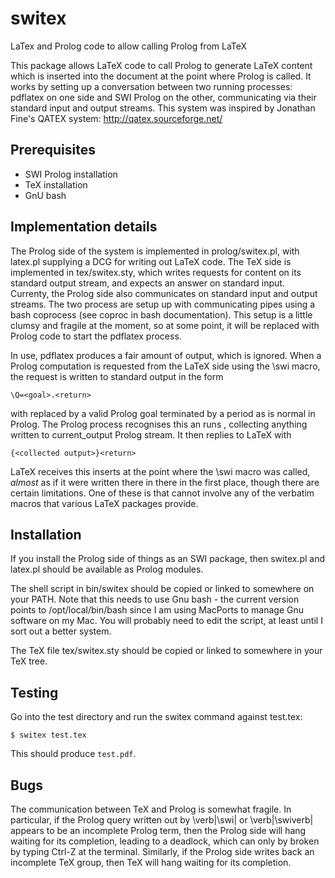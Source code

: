 switex
======

LaTex and Prolog code to allow calling Prolog from LaTeX

This package allows LaTeX code to call Prolog to generate LaTeX content
which is inserted into the document at the point where Prolog is called.
It works by setting up a conversation between two running processes: pdflatex
on one side and SWI Prolog on the other, communicating via their standard
input and output streams. This system was inspired by Jonathan Fine's
QATEX system:
	http://qatex.sourceforge.net/


## Prerequisites

- SWI Prolog installation
- TeX installation
- GnU bash


## Implementation details

The Prolog side of the system is implemented in prolog/switex.pl, with
latex.pl supplying a DCG for writing out LaTeX code. The TeX side is
implemented in tex/switex.sty, which writes requests for content on its
standard output stream, and expects an answer on standard input.
Currenty, the Prolog side also communicates on standard input and output
streams. The two process are setup up with communicating pipes using
a bash coprocess (see coproc in bash documentation). This setup is a little
clumsy and fragile at the moment, so at some point, it will be replaced
with Prolog code to start the pdflatex process.

In use, pdflatex produces a fair amount of output, which is ignored. When
a Prolog computation is requested from the LaTeX side using the \swi macro,
the request is written to standard output in the form

	\Q=<goal>.<return>

with <goal> replaced by a valid Prolog goal terminated by a period as is
normal in Prolog. The Prolog process recognises this an runs <goal>,
collecting anything written to current\_output Prolog stream. It then
replies to LaTeX with

	{<collected output>}<return>

LaTeX receives this inserts <collected output> at the point where
the \swi macro was called, _almost_ as if it were written there in there
in the first place, though there are certain limitations. One of these
is that <collected output> cannot involve any of the verbatim macros
that various LaTeX packages provide.

## Installation

If you install the Prolog side of things as an SWI package, then switex.pl
and latex.pl should be available as Prolog modules. 

The shell script in bin/switex should be copied or linked to somewhere on your PATH.
Note that this needs to use Gnu bash - the current version points to /opt/local/bin/bash
since I am using MacPorts to manage Gnu software on my Mac. You will probably need to
edit the script, at least until I sort out a better system.

The TeX file tex/switex.sty should be copied or linked to somewhere in your TeX tree.

## Testing

Go into the test directory and run the switex command against test.tex:

	$ switex test.tex

This should produce ``test.pdf``.

## Bugs

The communication between TeX and Prolog is somewhat fragile. In particular,
if the Prolog query written out by \verb|\swi| or \verb|\swiverb| appears to
be an incomplete Prolog term, then the Prolog side will hang waiting for its
completion, leading to a deadlock, which can only by broken by typing Ctrl-Z
at the terminal. Similarly, if the Prolog side writes back an incomplete TeX
group, then TeX will hang waiting for its completion.

